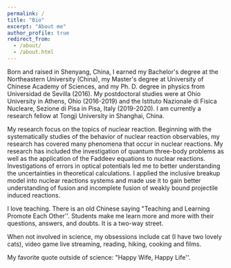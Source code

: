 ```yaml
---
permalink: /
title: "Bio"
excerpt: "About me"
author_profile: true
redirect_from:
  - /about/
  - /about.html
---
```


Born and raised in Shenyang, China, I earned my Bachelor's degree at the Northeastern University (China), my Master's degree at University of Chinese Academy of Sciences, and my Ph. D. degree in physics from Universidad de Sevilla (2016). My postdoctoral studies were at Ohio University in Athens, Ohio (2016-2019) and the Istituto Nazionale di Fisica Nucleare, Sezione di Pisa in Pisa, Italy (2019-2020). I am currently a research fellow at Tongji University in Shanghai, China.

My research focus on the topics of nuclear reaction. Beginning with the systematically studies of the behavior of nuclear reaction observables, my research has covered many phenomena that occur in nuclear reactions. My research has included the investigation of quantum three-body problems as well as the application of the Faddeev equations to nuclear reactions. Investigations of errors in optical potentials led me to better understanding the uncertainties in theoretical calculations. I applied the inclusive breakup model into nuclear reactions systems and made use it to gain better understanding of fusion and incomplete fusion of weakly bound projectile induced reactions.


I love teaching. There is an old Chinese saying "Teaching and Learning Promote Each Other''.  Students make me learn more and more with their questions, answers, and doubts. It is a two-way street.

When not involved in science, my obsessions include cat (I have two lovely cats), video game live streaming, reading, hiking, cooking and films.

My favorite quote outside of science: "Happy Wife, Happy Life''.
